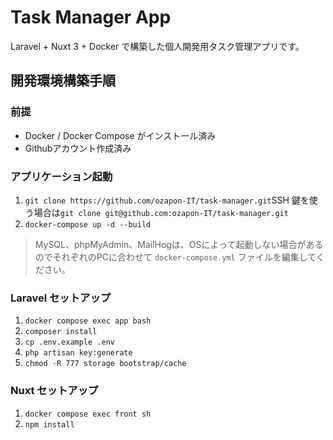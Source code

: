 # Task Manager App

Laravel + Nuxt 3 + Docker で構築した個人開発用タスク管理アプリです。

## 開発環境構築手順

### 前提

- Docker / Docker Compose がインストール済み
- Githubアカウント作成済み

### アプリケーション起動

1. `git clone https://github.com/ozapon-IT/task-manager.git`SSH 鍵を使う場合は`git clone git@github.com:ozapon-IT/task-manager.git`
2. `docker-compose up -d --build`

> MySQL、phpMyAdmin、MailHogは、OSによって起動しない場合があるのでそれぞれのPCに合わせて `docker-compose.yml` ファイルを編集してください。

### Laravel セットアップ

1. `docker compose exec app bash`
2. `composer install`
3. `cp .env.example .env`
4. `php artisan key:generate`
5. `chmod -R 777 storage bootstrap/cache`

### Nuxt セットアップ

1. `docker compose exec front sh`
2. `npm install`


